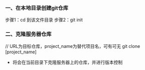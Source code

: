 ### 一、在本地目录创建git仓库

步骤1：cd 到该文件目录
步骤2：git init

### 二、克隆服务器仓库

// URL为目标仓库，project_name为替代项目名，可有可无
git clone <URL> [project_name]    

- 将会在当前目录下克隆服务器上的仓库，并进行版本控制

